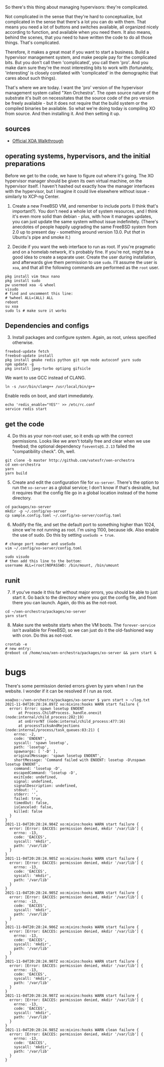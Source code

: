 So there's this thing about managing hypervisors: they're complicated. 

Not complicated in the sense that they're hard to conceptualize, but complicated in the sense that there's a lot you can do with them. That means you need a lot of buttons and switches available, all organized nicely according to function, and available when you need them. It also means, behind the scenes, that you need to have written the code to do all those things. That's complicated.

Therefore, it makes a great moat if you want to start a business. Build a hypervisor management system, and make people pay for the complicated bits. But you don't call them 'complicated', you call them 'pro'. And you make darn sure they're the most interesting bits to work with (fortunately, 'interesting' is closely corellated with 'complicated' in the demographic that cares about such things). 

That's where we are today. I want the 'pro' version of the hypervisor management system called "Xen Orchestra". The open source nature of the substrate it's built on necessitates that the source code of the pro version be freely available - but it does not require that the build system or the compiled binaries be available. So what we're doing today is compiling XO from source. And then installing it. And then setting it up.

sources
-------

- [Official XOA Walkthrough](https://xen-orchestra.com/docs/installation.html#freebsd)

operating systems, hypervisors, and the initial preparations
------------------------------------------------------------

Before we get to the code, we have to figure out where it's going. The XO hypervisor manager should be given its own virtual machine, on the hypervisor itself. I haven't hashed out exactly how the manager interfaces with the hypervisor, but I imagine it could live elsewhere without issue - similarly to XCP-ng Center. 

1. Create a new FreeBSD VM, and remember to include ports (I think that's important?). You don't need a whole lot of system resources, and I think it's even more solid than debian - plus, with how it manages updates, you can just update the same system without issue indefinitely. (There's anecdotes of people happily upgrading the same FreeBSD system from 2.0 up to present day - something around version 13.0. Put _that_ in Ubuntu's pipe and smoke it.)

2. Decide if you want the web interface to run as root. If you're pragmatic and on a homelab network, it's probably fine. If you're not, might be a good idea to create a separate user.  Create the user during installation, and afterwards give them permission to use `sudo`.  I'll assume the user is `xoa`, and that all the following commands are performed as the `root` user.

```Shell
pkg install vim tmux nano
pkg install sudo
pw usermod xoa -G wheel
visudo
# find and uncomment this line:
# %wheel ALL=(ALL) ALL
reboot
su xoa
sudo ls # make sure it works
```

Dependencies and configs
------------------------

3. Install packages and configure system. Again, as root, unless specified otherwise.

```Shell
freebsd-update fetch
freebsd-update install
pkg install gmake redis python git npm node autoconf yarn sudo
npm update -g
pkg install jpeg-turbo optipng gifsicle
```

We want to use GCC instead of CLANG.

```Shell
ln -s /usr/bin/clang++ /usr/local/bin/g++
```

Enable redis on boot, and start immediately.
```Shell
echo 'redis_enable="YES"' >> /etc/rc.conf
service redis start
```

get the code
------------

4. Do this as your non-root user, so it ends up with the correct permissions.  Looks like we aren't totally free and clear when we use freebsd; the optional dependency `fsevents@1.2.13` failed the "compatibility check". Oh, well.

```Shell
git clone -b master http://github.com/vatesfr/xen-orchestra
cd xen-orchestra
yarn
yarn build
```

5. Create and edit the configuration file for `xo-server`. There's the option to run the `xo-server` as a global service; I don't know if that's desirable, but it requires that the config file go in a global location instead of the home directory.

```Shell
cd packages/xo-server
mkdir -p ~/.config/xo-server
cp sample.config.toml ~/.config/xo-server/config.toml
```

6. Modify the file, and set the default port to something higher than 1024, since we're not running as root. I'm using 1100, because idk. Also enable the use of sudo. Do this by setting `useSudo = true`. 

```Shell
# change port number and useSudo
vim ~/.config/xo-server/config.toml

sudo visudo
# then add this line to the bottom:
username ALL=(root)NOPASSWD: /bin/mount, /bin/umount
```

runit
-----

7. If you've made it this far without major errors, you should be able to just start it. Go back to the directory where you got the config file, and from there you can launch. Again, do this as the not-root.

```Shell
cd ~/xen-orchestra/packages/xo-server
yarn start
```

8. Make sure the website starts when the VM boots. The `forever-service` isn't available for FreeBSD, so we can just do it the old-fashioned way with cron. Do this as not-root.

```Shell
crontab -e
# new entry: 
@reboot cd /home/xoa/xen-orchestra/packages/xo-server && yarn start &
```

bugs
====

There's some permission denied errors given by yarn when I run the website. I wonder if it can be resolved if I run as root.

```Shell
xoa@xo:~/xen-orchestra/packages/xo-server $ yarn start > ~/log.txt
2021-11-04T20:28:24.897Z xo:mixins:hooks WARN start failure {
  error: Error: spawn losetup ENOENT
      at Process.ChildProcess._handle.onexit (node:internal/child_process:282:19)
      at onErrorNT (node:internal/child_process:477:16)
      at processTicksAndRejections (node:internal/process/task_queues:83:21) {
    errno: -2,
    code: 'ENOENT',
    syscall: 'spawn losetup',
    path: 'losetup',
    spawnargs: [ '-D' ],
    originalMessage: 'spawn losetup ENOENT',
    shortMessage: 'Command failed with ENOENT: losetup -D\nspawn losetup ENOENT',
    command: 'losetup -D',
    escapedCommand: 'losetup -D',
    exitCode: undefined,
    signal: undefined,
    signalDescription: undefined,
    stdout: '',
    stderr: '',
    failed: true,
    timedOut: false,
    isCanceled: false,
    killed: false
  }
}
2021-11-04T20:28:24.904Z xo:mixins:hooks WARN start failure {
  error: [Error: EACCES: permission denied, mkdir '/var/lib'] {
    errno: -13,
    code: 'EACCES',
    syscall: 'mkdir',
    path: '/var/lib'
  }
}
2021-11-04T20:28:24.905Z xo:mixins:hooks WARN start failure {
  error: [Error: EACCES: permission denied, mkdir '/var/lib'] {
    errno: -13,
    code: 'EACCES',
    syscall: 'mkdir',
    path: '/var/lib'
  }
}
2021-11-04T20:28:24.905Z xo:mixins:hooks WARN start failure {
  error: [Error: EACCES: permission denied, mkdir '/var/lib'] {
    errno: -13,
    code: 'EACCES',
    syscall: 'mkdir',
    path: '/var/lib'
  }
}
2021-11-04T20:28:24.906Z xo:mixins:hooks WARN start failure {
  error: [Error: EACCES: permission denied, mkdir '/var/lib'] {
    errno: -13,
    code: 'EACCES',
    syscall: 'mkdir',
    path: '/var/lib'
  }
}
2021-11-04T20:28:24.907Z xo:mixins:hooks WARN start failure {
  error: [Error: EACCES: permission denied, mkdir '/var/lib'] {
    errno: -13,
    code: 'EACCES',
    syscall: 'mkdir',
    path: '/var/lib'
  }
}
2021-11-04T20:28:24.907Z xo:mixins:hooks WARN start failure {
  error: [Error: EACCES: permission denied, mkdir '/var/lib'] {
    errno: -13,
    code: 'EACCES',
    syscall: 'mkdir',
    path: '/var/lib'
  }
}
2021-11-04T20:28:24.985Z xo:mixins:hooks WARN clean failure {
  error: [Error: EACCES: permission denied, mkdir '/var/lib'] {
    errno: -13,
    code: 'EACCES',
    syscall: 'mkdir',
    path: '/var/lib'
  }
}

```